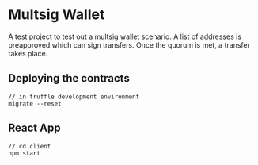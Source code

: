 # Multsig Wallet

A test project to test out a multsig wallet scenario. A list of addresses is preapproved which can sign transfers. Once the quorum is met, a transfer takes place.

## Deploying the contracts
 
```
// in truffle development environment
migrate --reset 
```

## React App
```
// cd client
npm start
```
